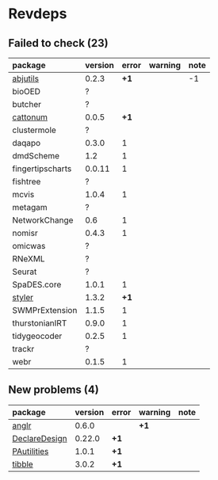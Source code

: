 # Revdeps

## Failed to check (23)

|package                          |version |error  |warning |note |
|:--------------------------------|:-------|:------|:-------|:----|
|[abjutils](failures.md#abjutils) |0.2.3   |__+1__ |        |-1   |
|bioOED                           |?       |       |        |     |
|butcher                          |?       |       |        |     |
|[cattonum](failures.md#cattonum) |0.0.5   |__+1__ |        |     |
|clustermole                      |?       |       |        |     |
|daqapo                           |0.3.0   |1      |        |     |
|dmdScheme                        |1.2     |1      |        |     |
|fingertipscharts                 |0.0.11  |1      |        |     |
|fishtree                         |?       |       |        |     |
|mcvis                            |1.0.4   |1      |        |     |
|metagam                          |?       |       |        |     |
|NetworkChange                    |0.6     |1      |        |     |
|nomisr                           |0.4.3   |1      |        |     |
|omicwas                          |?       |       |        |     |
|RNeXML                           |?       |       |        |     |
|Seurat                           |?       |       |        |     |
|SpaDES.core                      |1.0.1   |1      |        |     |
|[styler](failures.md#styler)     |1.3.2   |__+1__ |        |     |
|SWMPrExtension                   |1.1.5   |1      |        |     |
|thurstonianIRT                   |0.9.0   |1      |        |     |
|tidygeocoder                     |0.2.5   |1      |        |     |
|trackr                           |?       |       |        |     |
|webr                             |0.1.5   |1      |        |     |

## New problems (4)

|package                                    |version |error  |warning |note |
|:------------------------------------------|:-------|:------|:-------|:----|
|[anglr](problems.md#anglr)                 |0.6.0   |       |__+1__  |     |
|[DeclareDesign](problems.md#declaredesign) |0.22.0  |__+1__ |        |     |
|[PAutilities](problems.md#pautilities)     |1.0.1   |__+1__ |        |     |
|[tibble](problems.md#tibble)               |3.0.2   |__+1__ |        |     |

